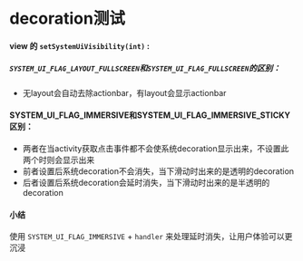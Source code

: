 decoration测试
=====

#### view 的 `setSystemUiVisibility(int)` :
##### `SYSTEM_UI_FLAG_LAYOUT_FULLSCREEN`和`SYSTEM_UI_FLAG_FULLSCREEN`的区别：
 * 无layout会自动去除actionbar，有layout会显示actionbar

#### SYSTEM_UI_FLAG_IMMERSIVE和SYSTEM_UI_FLAG_IMMERSIVE_STICKY区别：

- 两者在当activity获取点击事件都不会使系统decoration显示出来，不设置此两个时则会显示出来
- 前者设置后系统decoration不会消失，当下滑动时出来的是透明的decoration
- 后者设置后系统decoration会延时消失，当下滑动时出来的是半透明的decoration
#### 小结
使用 `SYSTEM_UI_FLAG_IMMERSIVE` + `handler` 来处理延时消失，让用户体验可以更沉浸
[](app\src\main\res\drawable\immersivebefore4_4.jpg)